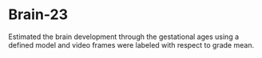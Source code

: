 # Brain-23
Estimated the brain development through the gestational ages using a defined model and video frames were labeled with respect to grade mean.
